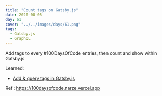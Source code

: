 ```yaml
---
title: "Count tags on Gatsby.js"
date: 2020-08-05
day: 61
cover: "../../images/days/61.png"
tags:
  - Gatsby.js
  - GraphQL
---
```


Add tags to every #100DaysOfCode entries, then count and show within Gatsby.js

Learned:

- [Add & query tags in Gatsby.js](https://www.gatsbyjs.org/docs/adding-tags-and-categories-to-blog-posts/#write-a-query-to-get-all-tags-for-your-posts)

Ref : https://100daysofcode.narze.vercel.app
